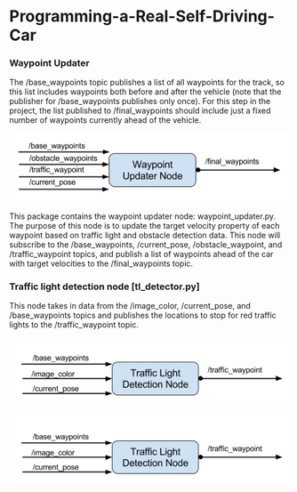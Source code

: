 # Programming-a-Real-Self-Driving-Car

[//]: # (Image References)

[image1]: ./images_result/WaypointUpdaterNodeOverview.png "WaypointUpdaterNodeOverview"

### Waypoint Updater
The /base_waypoints topic publishes a list of all waypoints for the track, so this list includes waypoints both before and after the vehicle (note that the publisher for /base_waypoints publishes only once). For this step in the project, the list published to /final_waypoints should include just a fixed number of waypoints currently ahead of the vehicle.

<p align="center">
  <img src="./images_result/WaypointUpdaterNodeOverview2.png" />
</p>

This package contains the waypoint updater node: waypoint_updater.py. The purpose of this node is to update the target velocity property of each waypoint based on traffic light and obstacle detection data. This node will subscribe to the /base_waypoints, /current_pose, /obstacle_waypoint, and /traffic_waypoint topics, and publish a list of waypoints ahead of the car with target velocities to the /final_waypoints topic.

### Traffic light detection node [tl_detector.py]
This node takes in data from the /image_color, /current_pose, and /base_waypoints topics and publishes the locations to stop for red traffic lights to the /traffic_waypoint topic. 


<p align="center">
  <img src="./images_result/WaypointUpdaterNodeOverview.png" />
</p>



![alt text][image1]
